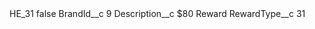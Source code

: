 <?xml version="1.0" encoding="UTF-8"?>
<CustomMetadata xmlns="http://soap.sforce.com/2006/04/metadata" xmlns:xsi="http://www.w3.org/2001/XMLSchema-instance" xmlns:xsd="http://www.w3.org/2001/XMLSchema">
    <label>HE_31</label>
    <protected>false</protected>
    <values>
        <field>BrandId__c</field>
        <value xsi:type="xsd:string">9</value>
    </values>
    <values>
        <field>Description__c</field>
        <value xsi:type="xsd:string">$80 Reward</value>
    </values>
    <values>
        <field>RewardType__c</field>
        <value xsi:type="xsd:string">31</value>
    </values>
</CustomMetadata>
